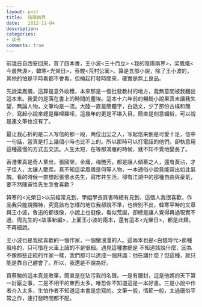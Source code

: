 ```yaml
---
layout: post
title:  陰陽兩界
date:   2012-11-04
description:
categories:
- 读书
comments: true
---
```

前幾日自西安回來，買了四本書，王小波<三十而立> <我的陰陽兩界>，梁鳳儀<今晨無淚>，韓寒<光榮日>，蔡駿<荒村公寓>。算是五部小說，除了王小波的，其他的怕是平時看都不會看，但掄起打發時間來，確實是無上良品。


先說梁鳳儀，這算是意外收穫，本來那是一個批發教材的地方，竟無意間被我翻出這本來。我愛的是落在書上的時間的塵埃。這本十六年前的暢銷小說果真未讓我失望，無論人物，文筆均是一流。大陸一直是簡體字，白話文，少了那份古樸和簡介，寫起小說來總是羅哩羅嗦，這幾年的更是不堪入目，簡直是刻意媚俗，可以說是連文筆也沒有了。

最让我心折的是二人写信的那一段，两位出尘之人，写起信来倒是可愛十足，信中一句話，當真是打上幾個小時也比不上的。所以那時可以打電話的他們，卻執意用這種最慢的方式去交流。人生太短，在等那鴻雁的時候，就不知不覺地變長了。

香港果真是奇人輩出，張國榮，金庸，梅艷芳，都是讓人傾慕之人，還有黃沾，才子佳人，太讓人艷羨。真不知這梁鳳儀是何等人物，一本通俗小說竟能寫出如此氣魄，看的時候一直想起張恨水先生，寫市井生活，卻有江湖中的那種自由與豪氣，要不然陳寅恪先生怎會喜歡？

韓寒的<光榮日>以前經常見到，學姐學長買書時總有見到，這個人我很喜歡，作品我只能說獨特，究竟該有怎樣的地位我卻說不準，也辨別不出，韓寒平時的文章與王小波，魯迅的都很像，小說上也挺像，看似荒誕，卻總是讓人覺得再過現實不過，周先生的<故事新編>，上面王小波的兩本，還有這本<光榮日>，都是此類。不再細說。


王小波也是我挺喜歡的一個作家，一個蠻浪漫的人。這兩本也是<白銀時代>那種風格的，只可惜在火車上讀的不是很細。遇見這種書總是
不知道該說什麼，因為不像那些正統的作家一樣，我們都可以達成一個共識：他在講什麼？但這種，就只能是靠自己體會了。所以，我還是不說為好。

買蔡駿的這本真是敗筆，簡直是在玷污我的名聲。一是有腰封，這是他媽的天下第一討厭之事，二是不相干的東西太多，唯恐你不知道這是一本好書。三是小說中作者介入太多，生怕作者不知道這本書是您寫的。文筆一般，情節一般，太過庸俗平常之作，連打發時間都不配。
